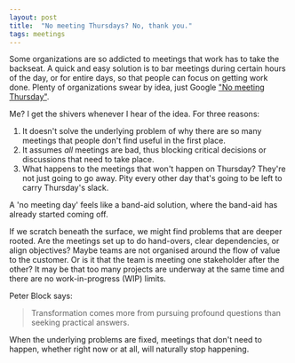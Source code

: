 ```yaml
---
layout: post
title:  "No meeting Thursdays? No, thank you."
tags: meetings
---
```

Some organizations are so addicted to meetings that work has to take the backseat.
A quick and easy solution is to bar meetings during certain hours of the day,
or for entire days, so that people can focus on getting work done.
Plenty of organizations swear by idea, just Google ["No meeting Thursday"](https://www.google.com/search?q=no+meeting+thursday).

Me? I get the shivers whenever I hear of the idea. For three reasons:

1. It doesn't solve the underlying problem of why there are so many meetings that people don't find useful in the first place.
2. It assumes *all* meetings are bad, thus blocking critical decisions or discussions that need to take place.
3. What happens to the meetings that won't happen on Thursday? They're not just going to go away. Pity every other day that's going to be left to carry Thursday's slack.

A 'no meeting day' feels like a band-aid solution,
where the band-aid has already started coming off.

If we scratch beneath the surface, we might find 
problems that are deeper rooted. 
Are the meetings set up to do hand-overs, clear dependencies, or align objectives?
Maybe teams are not organised around the flow of value to the customer.
Or is it that the team is meeting one stakeholder after the other?
It may be that too many projects are underway at the same time
and there are no work-in-progress (WIP) limits.

Peter Block says:

> Transformation comes more from pursuing profound questions than seeking practical answers.

When the underlying problems are fixed,
meetings that don't need to happen, whether right now or at all,
will naturally stop happening.